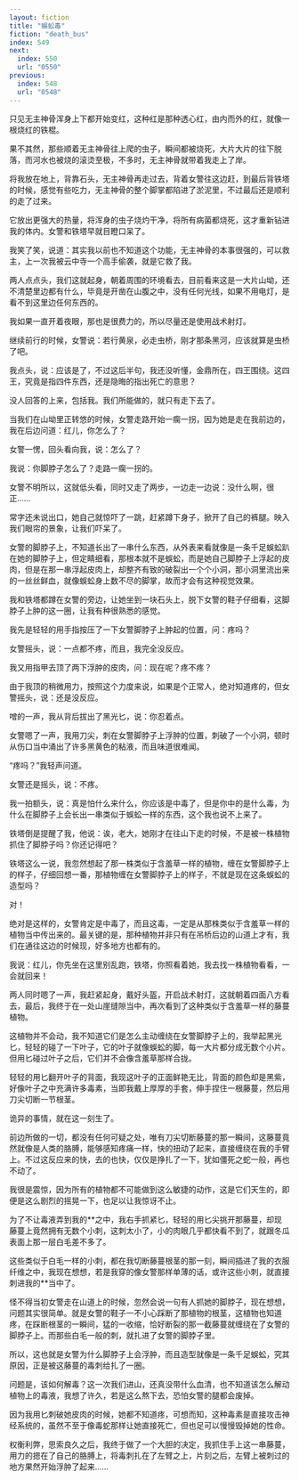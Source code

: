 ```yaml
---
layout: fiction
title: "蜈蚣毒"
fiction: "death_bus"
index: 549
next:
  index: 550
  url: "0550"
previous:
  index: 548
  url: "0548"
---
```

只见无主神骨浑身上下都开始变红，这种红是那种透心红，由内而外的红，就像一根烧红的铁棍。

果不其然，那些顺着无主神骨往上爬的虫子，瞬间都被烧死，大片大片的往下脱落，而河水也被烧的滚烫至极，不多时，无主神骨就带着我走上了岸。

将我放在地上，背靠石头，无主神骨再走过去，背着女警往这边赶，到最后背铁塔的时候，感觉有些吃力，无主神骨的整个脚掌都陷进了淤泥里，不过最后还是顺利的走了过来。

它放出更强大的热量，将浑身的虫子烧灼干净，将所有病菌都烧死，这才重新钻进我的体内。女警和铁塔早就目瞪口呆了。

我笑了笑，说道：其实我以前也不知道这个功能，无主神骨的本事很强的，可以救主，上一次我被云中寺一个高手偷袭，就是它救了我。

两人点点头，我们这就起身，朝着周围的环境看去，目前看来这是一大片山坳，还不清楚里边都有什么，毕竟是开凿在山腹之中，没有任何光线，如果不用电灯，是看不到这里边任何东西的。

我如果一直开着夜眼，那也是很费力的，所以尽量还是使用战术射灯。

继续前行的时候，女警说：若行黄泉，必走虫桥，刚才那条黑河，应该就算是虫桥了吧。

我点头，说：应该是了，不过这后半句，我还没听懂，金鼎所在，四王围绕。这四王，究竟是指四件东西，还是隐晦的指出死亡的意思？

没人回答的上来，包括我。我们所能做的，就只有走下去了。

当我们在山坳里正转悠的时候，女警走路开始一瘸一拐，因为她是走在我前边的，我在后边问道：红儿，你怎么了？

女警一愣，回头看向我，说：怎么了？

我说：你脚脖子怎么了？走路一瘸一拐的。

女警不明所以，这就低头看，同时又走了两步，一边走一边说：没什么啊，很正……

常字还未说出口，她自己就惊吓了一跳，赶紧蹲下身子，掀开了自己的裤腿。映入我们眼帘的景象，让我们吓呆了。

女警的脚脖子上，不知道长出了一串什么东西，从外表来看就像是一条千足蜈蚣趴在她的脚脖子上，但定睛细看，那根本就不是蜈蚣，而是她自己脚脖子上浮起的皮肉，但是在那一串浮起皮肉上，却整齐有致的破裂出一个个小洞，那小洞里流出来的一丝丝鲜血，就像蜈蚣身上数不尽的脚掌，故而才会有这种视觉效果。

我和铁塔都蹲在女警的旁边，让她坐到一块石头上，脱下女警的鞋子仔细看，这脚脖子上肿的这一圈，让我有种很熟悉的感觉。

我先是轻轻的用手指按压了一下女警脚脖子上肿起的位置，问：疼吗？

女警摇头，说：一点都不疼，而且，我完全没反应。

我又用指甲去顶了两下浮肿的皮肉，问：现在呢？疼不疼？

由于我顶的稍微用力，按照这个力度来说，如果是个正常人，绝对知道疼的，但女警摇头，说：还是没反应。

噌的一声，我从背后拔出了黑光匕，说：你忍着点。

女警嗯了一声，我用刀尖，刺在女警脚脖子上浮肿的位置，刺破了一个小洞，顿时从伤口当中涌出了许多黑黄色的粘液，而且味道很难闻。

“疼吗？”我轻声问道。

女警还是摇头，说：不疼。

我一拍额头，说：真是怕什么来什么，你应该是中毒了，但是你中的是什么毒，为什么在脚脖子上会长出一串类似于蜈蚣一样的东西，这个我也说不上来了。

铁塔倒是提醒了我，他说：诶，老大，她刚才在往山下走的时候，不是被一株植物抓住了脚脖子吗？你还记得吧？

铁塔这么一说，我忽然想起了那一株类似于含羞草一样的植物，缠在女警脚脖子上的样子，仔细回想一番，那植物缠在女警脚脖子上的样子，不就是现在这条蜈蚣的造型吗？

对！

绝对是这样的，女警肯定是中毒了，而且这毒，一定是从那株类似于含羞草一样的植物当中传出来的。最关键的是，那种植物并非只有在吊桥后边的山道上才有，我们在通往这边的时候现，好多地方也都有的。

我说：红儿，你先坐在这里别乱跑，铁塔，你照看着她，我去找一株植物看看，一会就回来！

两人同时嗯了一声，我赶紧起身，戴好头盔，开启战术射灯，这就朝着四面八方看去，最后，我终于在一处山崖缝隙当中，再次看到了这种类似于含羞草一样的藤蔓植物。

这植物并不会动，我不知道它们是怎么主动缠绕在女警脚脖子上的，我举起黑光匕，轻轻的碰了一下叶子，它的叶子就像蜈蚣的脚，每一大片都分成无数个小片。但用匕碰过叶子之后，它们并不会像含羞草那样合拢。

轻轻的用匕翻开叶子的背面，我现这叶子的正面鲜艳无比，背面的颜色却是黑紫，好像叶子之中充满许多毒素，当即我戴上厚厚的手套，伸手捏住一根藤蔓，然后用刀尖切断一节根茎。

诡异的事情，就在这一刻生了。

前边所做的一切，都没有任何可疑之处，唯有刀尖切断藤蔓的那一瞬间，这藤蔓竟然就像是人类的胳膊，能够感知疼痛一样，快的扭动了起来，直接缠绕在我的手臂上。不过这反应来的快，去的也快，仅仅是挣扎了一下，犹如僵死之蛇一般，再也不动了。

我很是震惊，因为所有的植物都不可能做到这么敏捷的动作，这是它们天生的，即便是这么剧烈的摇晃一下，也足以让我惊讶不止。

为了不让毒液弄到我的**之中，我右手抓紧匕，轻轻的用匕尖挑开那藤蔓，却现藤蔓上竟然拥有无数个小刺，这刺太小了，小的肉眼几乎都快看不到了，就跟冬瓜表面上那一层白毛差不多了。

这些类似于白毛一样的小刺，都在我切断藤蔓根茎的那一刻，瞬间插进了我的衣服纤维之中，我现在想想，若是我穿的像女警那样单薄的话，或许这些小刺，就直接刺进我的**当中了。

怪不得当初女警走在山道上的时候，忽然会说一句有人抓她的脚脖子，现在想想，问题其实很简单。就是女警的鞋子一不小心踩断了那植物的根茎，这植物也知道疼，在踩断根茎的一瞬间，猛的一收缩，恰好断裂的那一截藤蔓就缠绕在了女警的脚脖子上。而那些白毛一般的刺，就扎进了女警的脚脖子里。

所以，这也就是女警为什么脚脖子上会浮肿，而且造型就像是一条千足蜈蚣，究其原因，正是被这藤蔓的毒刺给扎了一圈。

问题是，该如何解毒？这一次我们进山，还真没带什么血清，也不知道该怎么解动植物上的毒液，我想了许久，若是这么熬下去，恐怕女警的腿都会废掉。

因为我用匕刺破她皮肉的时候，她都不知道疼，可想而知，这种毒素是直接攻击神经系统的，虽然不至于像毒蛇那样让她直接死亡，但也足可以慢慢毁掉她的性命。

权衡利弊，思索良久之后，我终于做了一个大胆的决定，我抓住手上这一串藤蔓，用力的摁在了自己的胳膊上，将毒刺扎在了左臂之上，片刻之后，左臂上被刺过的地方果然开始浮肿了起来……